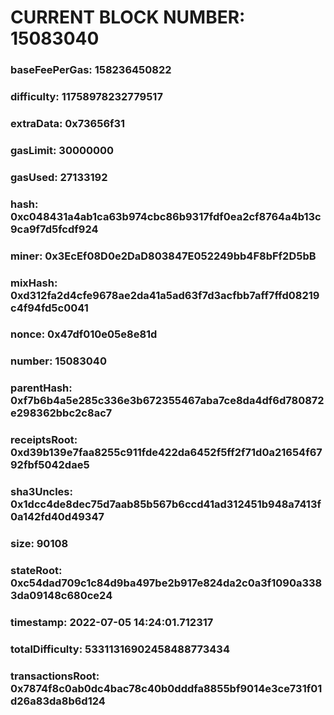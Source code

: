 # CURRENT BLOCK NUMBER: 15083040

### baseFeePerGas: 158236450822
### difficulty: 11758978232779517
### extraData: 0x73656f31
### gasLimit: 30000000
### gasUsed: 27133192
### hash: 0xc048431a4ab1ca63b974cbc86b9317fdf0ea2cf8764a4b13c9ca9f7d5fcdf924
### miner: 0x3EcEf08D0e2DaD803847E052249bb4F8bFf2D5bB
### mixHash: 0xd312fa2d4cfe9678ae2da41a5ad63f7d3acfbb7aff7ffd08219c4f94fd5c0041
### nonce: 0x47df010e05e8e81d
### number: 15083040
### parentHash: 0xf7b6b4a5e285c336e3b672355467aba7ce8da4df6d780872e298362bbc2c8ac7
### receiptsRoot: 0xd39b139e7faa8255c911fde422da6452f5ff2f71d0a21654f6792fbf5042dae5
### sha3Uncles: 0x1dcc4de8dec75d7aab85b567b6ccd41ad312451b948a7413f0a142fd40d49347
### size: 90108
### stateRoot: 0xc54dad709c1c84d9ba497be2b917e824da2c0a3f1090a3383da09148c680ce24
### timestamp: 2022-07-05 14:24:01.712317
### totalDifficulty: 53311316902458488773434
### transactionsRoot: 0x7874f8c0ab0dc4bac78c40b0dddfa8855bf9014e3ce731f01d26a83da8b6d124
